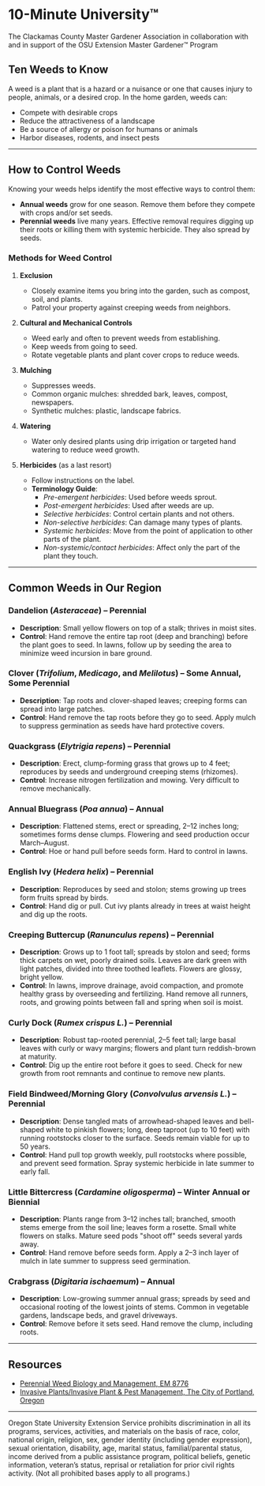 # 10-Minute University™  
The Clackamas County Master Gardener Association in collaboration with and in support of the OSU Extension Master Gardener™ Program  

## Ten Weeds to Know  

A weed is a plant that is a hazard or a nuisance or one that causes injury to people, animals, or a desired crop. In the home garden, weeds can:  
- Compete with desirable crops  
- Reduce the attractiveness of a landscape  
- Be a source of allergy or poison for humans or animals  
- Harbor diseases, rodents, and insect pests  

---

## How to Control Weeds  

Knowing your weeds helps identify the most effective ways to control them:  
- **Annual weeds** grow for one season. Remove them before they compete with crops and/or set seeds.  
- **Perennial weeds** live many years. Effective removal requires digging up their roots or killing them with systemic herbicide. They also spread by seeds.  

### Methods for Weed Control  
1. **Exclusion**  
   - Closely examine items you bring into the garden, such as compost, soil, and plants.  
   - Patrol your property against creeping weeds from neighbors.  

2. **Cultural and Mechanical Controls**  
   - Weed early and often to prevent weeds from establishing.  
   - Keep weeds from going to seed.  
   - Rotate vegetable plants and plant cover crops to reduce weeds.  

3. **Mulching**  
   - Suppresses weeds.  
   - Common organic mulches: shredded bark, leaves, compost, newspapers.  
   - Synthetic mulches: plastic, landscape fabrics.  

4. **Watering**  
   - Water only desired plants using drip irrigation or targeted hand watering to reduce weed growth.  

5. **Herbicides** (as a last resort)  
   - Follow instructions on the label.  
   - **Terminology Guide**:  
     - *Pre-emergent herbicides*: Used before weeds sprout.  
     - *Post-emergent herbicides*: Used after weeds are up.  
     - *Selective herbicides*: Control certain plants and not others.  
     - *Non-selective herbicides*: Can damage many types of plants.  
     - *Systemic herbicides*: Move from the point of application to other parts of the plant.  
     - *Non-systemic/contact herbicides*: Affect only the part of the plant they touch.  

---

## Common Weeds in Our Region  

### Dandelion (*Asteraceae*) – Perennial  
- **Description**: Small yellow flowers on top of a stalk; thrives in moist sites.  
- **Control**: Hand remove the entire tap root (deep and branching) before the plant goes to seed. In lawns, follow up by seeding the area to minimize weed incursion in bare ground.  

### Clover (*Trifolium*, *Medicago*, and *Melilotus*) – Some Annual, Some Perennial  
- **Description**: Tap roots and clover-shaped leaves; creeping forms can spread into large patches.  
- **Control**: Hand remove the tap roots before they go to seed. Apply mulch to suppress germination as seeds have hard protective covers.  

### Quackgrass (*Elytrigia repens*) – Perennial  
- **Description**: Erect, clump-forming grass that grows up to 4 feet; reproduces by seeds and underground creeping stems (rhizomes).  
- **Control**: Increase nitrogen fertilization and mowing. Very difficult to remove mechanically.  

### Annual Bluegrass (*Poa annua*) – Annual  
- **Description**: Flattened stems, erect or spreading, 2–12 inches long; sometimes forms dense clumps. Flowering and seed production occur March–August.  
- **Control**: Hoe or hand pull before seeds form. Hard to control in lawns.  

### English Ivy (*Hedera helix*) – Perennial  
- **Description**: Reproduces by seed and stolon; stems growing up trees form fruits spread by birds.  
- **Control**: Hand dig or pull. Cut ivy plants already in trees at waist height and dig up the roots.  

### Creeping Buttercup (*Ranunculus repens*) – Perennial  
- **Description**: Grows up to 1 foot tall; spreads by stolon and seed; forms thick carpets on wet, poorly drained soils. Leaves are dark green with light patches, divided into three toothed leaflets. Flowers are glossy, bright yellow.  
- **Control**: In lawns, improve drainage, avoid compaction, and promote healthy grass by overseeding and fertilizing. Hand remove all runners, roots, and growing points between fall and spring when soil is moist.  

### Curly Dock (*Rumex crispus L.*) – Perennial  
- **Description**: Robust tap-rooted perennial, 2–5 feet tall; large basal leaves with curly or wavy margins; flowers and plant turn reddish-brown at maturity.  
- **Control**: Dig up the entire root before it goes to seed. Check for new growth from root remnants and continue to remove new plants.  

### Field Bindweed/Morning Glory (*Convolvulus arvensis L.*) – Perennial  
- **Description**: Dense tangled mats of arrowhead-shaped leaves and bell-shaped white to pinkish flowers; long, deep taproot (up to 10 feet) with running rootstocks closer to the surface. Seeds remain viable for up to 50 years.  
- **Control**: Hand pull top growth weekly, pull rootstocks where possible, and prevent seed formation. Spray systemic herbicide in late summer to early fall.  

### Little Bittercress (*Cardamine oligosperma*) – Winter Annual or Biennial  
- **Description**: Plants range from 3–12 inches tall; branched, smooth stems emerge from the soil line; leaves form a rosette. Small white flowers on stalks. Mature seed pods "shoot off" seeds several yards away.  
- **Control**: Hand remove before seeds form. Apply a 2–3 inch layer of mulch in late summer to suppress seed germination.  

### Crabgrass (*Digitaria ischaemum*) – Annual  
- **Description**: Low-growing summer annual grass; spreads by seed and occasional rooting of the lowest joints of stems. Common in vegetable gardens, landscape beds, and gravel driveways.  
- **Control**: Remove before it sets seed. Hand remove the clump, including roots.  

---

## Resources  

- [Perennial Weed Biology and Management, EM 8776](https://catalog.extension.oregonstate.edu)  
- [Invasive Plants/Invasive Plant & Pest Management, The City of Portland, Oregon](https://www.portlandoregon.gov)  

---

Oregon State University Extension Service prohibits discrimination in all its programs, services, activities, and materials on the basis of race, color, national origin, religion, sex, gender identity (including gender expression), sexual orientation, disability, age, marital status, familial/parental status, income derived from a public assistance program, political beliefs, genetic information, veteran’s status, reprisal or retaliation for prior civil rights activity. (Not all prohibited bases apply to all programs.)